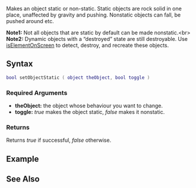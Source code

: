 Makes an object static or non-static. Static objects are rock solid in one place, unaffected by gravity and pushing. Nonstatic objects can fall, be pushed around etc.

**Note1:** Not all objects that are static by default can be made nonstatic.<br\> **Note2:** Dynamic objects with a “destroyed” state are still destroyable. Use [isElementOnScreen](/docs/isElementOnScreen.md "wikilink") to detect, destroy, and recreate these objects.

Syntax
------

``` lua
bool setObjectStatic ( object theObject, bool toggle )
```

### Required Arguments

-   **theObject:** the object whose behaviour you want to change.
-   **toggle:** *true* makes the object static, *false* makes it nonstatic.

### Returns

Returns *true* if successful, *false* otherwise.

Example
-------

See Also
--------
